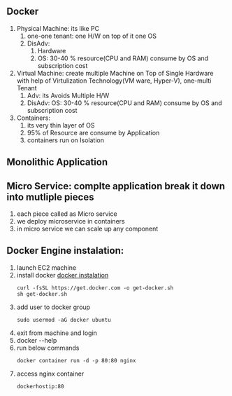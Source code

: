 ## Docker  
   1. Physical Machine: its like PC
      1. one-one tenant: one H/W on top of it one OS
      2. DisAdv: 
         1. Hardware
         2. OS: 30-40 % resource(CPU and RAM) consume by OS and subscription cost
   2. Virtual Machine: create multiple Machine on Top of Single Hardware with help of Virtulization Technology(VM ware, Hyper-V), one-multi Tenant 
       1. Adv: its Avoids Multiple H/W
       2. DisAdv: OS: 30-40 % resource(CPU and RAM) consume by OS and subscription cost 
   3. Containers: 
      1. its very thin layer of OS
      2. 95% of Resource are consume by Application
      3. containers run on Isolation 
## Monolithic Application
## Micro Service: complte application break it down into mutliple pieces 
   1. each piece called as Micro service
   2. we deploy microservice in containers
   3. in micro service we can scale up any component
## Docker Engine instalation: 
   1. launch EC2 machine
   2. install docker 
      [docker instalation](https://get.docker.com/)
      ```
      curl -fsSL https://get.docker.com -o get-docker.sh
      sh get-docker.sh
      ``` 
   3. add user to docker group 
      ```
      sudo usermod -aG docker ubuntu
      ```
   4. exit from machine and login
   5. docker --help
   6. run below commands
      ```
      docker container run -d -p 80:80 nginx
      ```
   7. access nginx container 
      ```
      dockerhostip:80
      ```